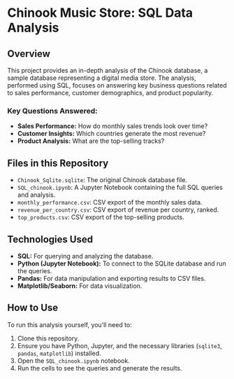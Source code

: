 
# Chinook Music Store: SQL Data Analysis

## Overview

This project provides an in-depth analysis of the Chinook database, a sample database representing a digital media store. The analysis, performed using SQL, focuses on answering key business questions related to sales performance, customer demographics, and product popularity.

### Key Questions Answered:

* **Sales Performance:** How do monthly sales trends look over time?
* **Customer Insights:** Which countries generate the most revenue?
* **Product Analysis:** What are the top-selling tracks?

## Files in this Repository

* `Chinook_Sqlite.sqlite`: The original Chinook database file.
* `SQL_chinook.ipynb`: A Jupyter Notebook containing the full SQL queries and analysis.
* `monthly_performance.csv`: CSV export of the monthly sales data.
* `revenue_per_country.csv`: CSV export of revenue per country, ranked.
* `top_products.csv`: CSV export of the top-selling products.

## Technologies Used

* **SQL:** For querying and analyzing the database.
* **Python (Jupyter Notebook):** To connect to the SQLite database and run the queries.
* **Pandas:** For data manipulation and exporting results to CSV files.
* **Matplotlib/Seaborn:** For data visualization.

## How to Use

To run this analysis yourself, you'll need to:

1.  Clone this repository.
2.  Ensure you have Python, Jupyter, and the necessary libraries (`sqlite3`, `pandas`, `matplotlib`) installed.
3.  Open the `SQL_chinook.ipynb` notebook.
4.  Run the cells to see the queries and generate the results.


